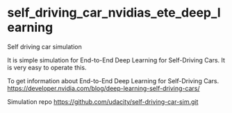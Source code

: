 # self_driving_car_nvidias_ete_deep_learning
Self driving car simulation 

It is simple simulation for End-to-End Deep Learning for Self-Driving Cars.
It is very easy to operate this.

To get information about End-to-End Deep Learning for Self-Driving Cars.
https://developer.nvidia.com/blog/deep-learning-self-driving-cars/

Simulation repo
https://github.com/udacity/self-driving-car-sim.git
